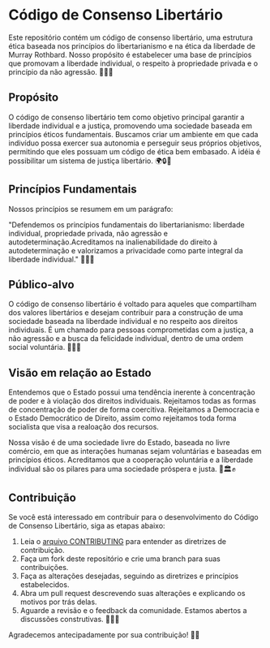 # Código de Consenso Libertário

Este repositório contém um código de consenso libertário, uma estrutura ética baseada nos princípios do libertarianismo e na ética da liberdade de Murray Rothbard. Nosso propósito é estabelecer uma base de princípios que promovam a liberdade individual, o respeito à propriedade privada e o princípio da não agressão. 🗽💼🤝

## Propósito

O código de consenso libertário tem como objetivo principal garantir a liberdade individual e a justiça, promovendo uma sociedade baseada em princípios éticos fundamentais. Buscamos criar um ambiente em que cada indivíduo possa exercer sua autonomia e perseguir seus próprios objetivos, permitindo que eles possuam um código de ética bem embasado. A idéia é possibilitar um sistema de justiça libertário. 
🌍🔒🚀

## Princípios Fundamentais

Nossos princípios se resumem em um parágrafo:

"Defendemos os princípios fundamentais do libertarianismo: liberdade individual, propriedade privada, não agressão e autodeterminação.Acreditamos na inalienabilidade do direito à autodeterminação e valorizamos a privacidade como parte integral da liberdade individual." 
🙌📜🔐

## Público-alvo

O código de consenso libertário é voltado para aqueles que compartilham dos valores libertários e desejam contribuir para a construção de uma sociedade baseada na liberdade individual e no respeito aos direitos individuais. É um chamado para pessoas comprometidas com a justiça, a não agressão e a busca da felicidade individual, dentro de uma ordem social voluntária. 
👥🤝🌱

## Visão em relação ao Estado

Entendemos que o Estado possui uma tendência inerente à concentração de poder e à violação dos direitos individuais.
Rejeitamos todas as formas de concentração de poder de forma coercitiva.
Rejeitamos a Democracia e o Estado Democrático de Direito, assim como rejeitamos toda forma socialista que visa a realoação dos recursos.

Nossa visão é de uma sociedade livre do Estado, baseada no livre comércio, em que as interações humanas sejam voluntárias e baseadas em princípios éticos. Acreditamos que a cooperação voluntária e a liberdade individual são os pilares para uma sociedade próspera e justa. 
🚫🏛️✊

## Contribuição

Se você está interessado em contribuir para o desenvolvimento do Código de Consenso Libertário, siga as etapas abaixo:

1. Leia o [arquivo CONTRIBUTING](link-para-o-arquivo-CONTRIBUTING.md) para entender as diretrizes de contribuição.
2. Faça um fork deste repositório e crie uma branch para suas contribuições.
3. Faça as alterações desejadas, seguindo as diretrizes e princípios estabelecidos.
4. Abra um pull request descrevendo suas alterações e explicando os motivos por trás delas.
5. Aguarde a revisão e o feedback da comunidade. Estamos abertos a discussões construtivas. 🤝🚀📝

Agradecemos antecipadamente por sua contribuição! 🙏✨
